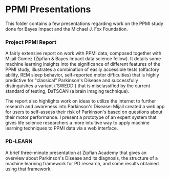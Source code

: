 PPMI Presentations
==================

This folder contains a few presentations regarding work on the PPMI study done for Bayes Impact and the Michael J. Fox Foundation.

### Project PPMI Report

A fairly extensive report on work with PPMI data, composed together with Mijail Gomez (Zipfian & Bayes Impact data science fellow).  It details some machine learning insights into the significance of different features of the PPMI study, illustrates a combination of easily accessible tests (olfactory ability, REM sleep behavior, self-reported motor difficulties) that is highly predictive for "classical" Parkinson's Disease and successfully distinguishes a variant ('SWEDD') that is misclassified by the current standard of testing, DaTSCAN (a brain imaging technique).

The report also highlights work on ideas to utilize the internet to further research and awareness into Parkinson's Disease: Mijail created a web app for users to self-assess their risk of Parkinson's based on questions about their motor performance.  I present a prototype of an expert system that gives life science researchers a more intuitive way to apply machine learning techniques to PPMI data via a web interface.

### PD-LEARN

A brief three-minute presentation at Zipfian Academy that gives an overview about Parkinson's Disease and its diagnosis, the structure of a machine learning framework for PD research, and some results obtained using that framework.
